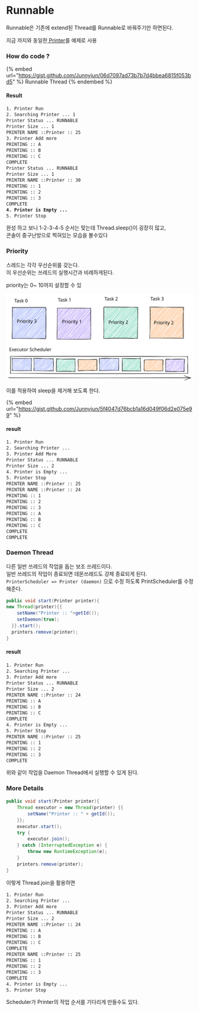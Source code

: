 # Runnable

Runnable은 기존에 extend된 Thread를 Runnable로 바꿔주기만 하면된다.

지금 까지와 동일한[ Printer](process.md#thread)를 예제로 사용

### How do code ?

{% embed url="https://gist.github.com/Junnyjun/06d7097ad73b7b7d4bbea6815f053bd5" %}
Runnable Thread
{% endembed %}

#### Result

<pre class="language-basic"><code class="lang-basic">1. Printer Run
2. Searching Printer ... 1
Printer Status ... RUNNABLE
Printer Size ... 1
PRINTER NAME ::Printer :: 25
3. Printer Add more
PRINTING :: A
PRINTING :: B
PRINTING :: C
COMPLETE
Printer Status ... RUNNABLE
Printer Size ... 1
PRINTER NAME ::Printer :: 30
PRINTING :: 1
PRINTING :: 2
PRINTING :: 3
COMPLETE
<strong>4. Printer is Empty ...
</strong>5. Printer Stop</code></pre>

완성 하고 보니 1-2-3-4-5 순서는 맞는데 Thread.sleep()이 굉장히 많고,\
콘솔이 중구난방으로 찍혀있는 모습을 볼수있다



### Priority

스레드는 각각 우선순위를 갖는다. \
이 우선순위는 쓰레드의 실행시간과 비례하게된다.

priority는 0\~ 10까지 설정할 수 있

<img src="../../../.gitbook/assets/file.drawing (14).svg" alt="Thread" class="gitbook-drawing">

이를 적용하여 sleep을 제거해 보도록 한다.

{% embed url="https://gist.github.com/Junnyjun/5f4047d76bcb1a16d049f06d2e075e99" %}

#### result

```basic
1. Printer Run
2. Searching Printer ... 
3. Printer Add More
Printer Status ... RUNNABLE
Printer Size ... 2
4. Printer is Empty ...
5. Printer Stop
PRINTER NAME ::Printer :: 25
PRINTER NAME ::Printer :: 24
PRINTING :: 1
PRINTING :: 2
PRINTING :: 3
PRINTING :: A
PRINTING :: B
PRINTING :: C
COMPLETE
COMPLETE
```



### Daemon Thread

다른 일반 쓰레드의 작업을 돕는 보조 쓰레드이다.\
일반 쓰레드의 작업이 종료되면 데몬쓰레드도 강제 종료되게 된다.\
`PrinterScheduler => Printer (daemon)` 으로 수정 하도록 PrintScheduler를 수정해준다.

```java
public void start(Printer printer){
new Thread(printer){{
    setName("Printer :: "+getId());
    setDaemon(true);
  }}.start();
  printers.remove(printer);
}
```

#### result

```basic
1. Printer Run
2. Searching Printer ... 
3. Printer Add more
Printer Status ... RUNNABLE
Printer Size ... 2
PRINTER NAME ::Printer :: 24
PRINTING :: A
PRINTING :: B
PRINTING :: C
COMPLETE
4. Printer is Empty ...
5. Printer Stop
PRINTER NAME ::Printer :: 25
PRINTING :: 1
PRINTING :: 2
PRINTING :: 3
COMPLETE
```

위와 같이 작업을 Daemon Thread에서 실행할 수 있게 된다.



### More Details

```java
public void start(Printer printer){
    Thread executor = new Thread(printer) {{
        setName("Printer :: " + getId());
    }};
    executor.start();
    try {
        executor.join();
    } catch (InterruptedException e) {
        throw new RuntimeException(e);
    }
    printers.remove(printer);
}
```

이렇게 Thread.join을 활용하면



```basic
1. Printer Run
2. Searching Printer ... 
3. Printer Add more
Printer Status ... RUNNABLE
Printer Size ... 2
PRINTER NAME ::Printer :: 24
PRINTING :: A
PRINTING :: B
PRINTING :: C
COMPLETE
PRINTER NAME ::Printer :: 25
PRINTING :: 1
PRINTING :: 2
PRINTING :: 3
COMPLETE
4. Printer is Empty ...
5. Printer Stop
```

Scheduler가 Printer의 작업 순서를 기다리게 만들수도 있다.
